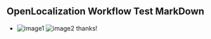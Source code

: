 ## OpenLocalization Workflow Test MarkDown
* ![image1](.\e91aef9e-1efd-49ac-bddf-08457a27814e.PNG)   ![image2](.\10b804f1-f86e-49e7-90b1-fa608421eb7b.png) 
thanks!
